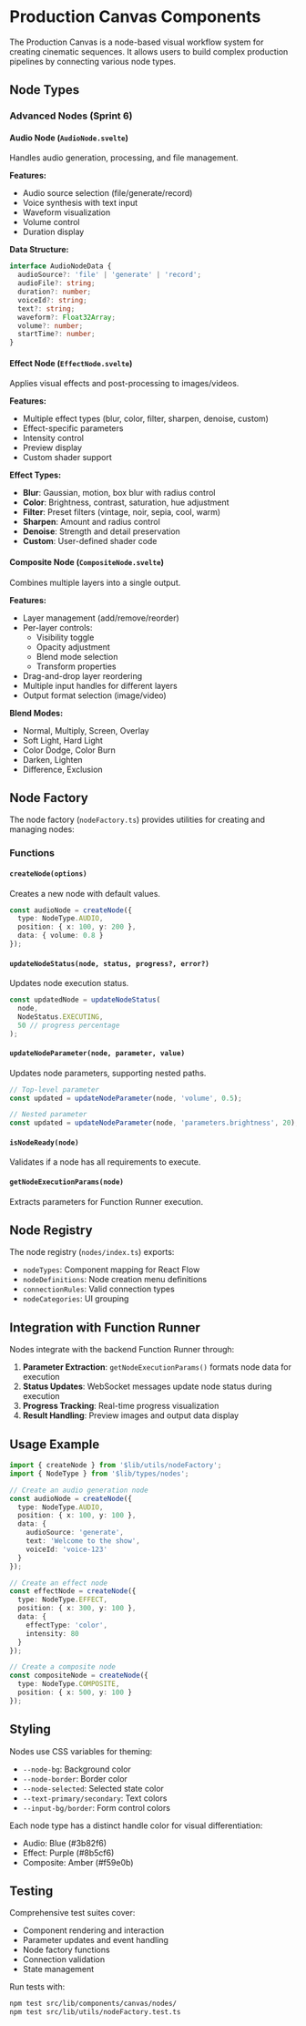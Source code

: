 # Production Canvas Components

The Production Canvas is a node-based visual workflow system for creating cinematic sequences. It allows users to build complex production pipelines by connecting various node types.

## Node Types

### Advanced Nodes (Sprint 6)

#### Audio Node (`AudioNode.svelte`)

Handles audio generation, processing, and file management.

**Features:**

- Audio source selection (file/generate/record)
- Voice synthesis with text input
- Waveform visualization
- Volume control
- Duration display

**Data Structure:**

```typescript
interface AudioNodeData {
  audioSource?: 'file' | 'generate' | 'record';
  audioFile?: string;
  duration?: number;
  voiceId?: string;
  text?: string;
  waveform?: Float32Array;
  volume?: number;
  startTime?: number;
}
```

#### Effect Node (`EffectNode.svelte`)

Applies visual effects and post-processing to images/videos.

**Features:**

- Multiple effect types (blur, color, filter, sharpen, denoise, custom)
- Effect-specific parameters
- Intensity control
- Preview display
- Custom shader support

**Effect Types:**

- **Blur**: Gaussian, motion, box blur with radius control
- **Color**: Brightness, contrast, saturation, hue adjustment
- **Filter**: Preset filters (vintage, noir, sepia, cool, warm)
- **Sharpen**: Amount and radius control
- **Denoise**: Strength and detail preservation
- **Custom**: User-defined shader code

#### Composite Node (`CompositeNode.svelte`)

Combines multiple layers into a single output.

**Features:**

- Layer management (add/remove/reorder)
- Per-layer controls:
  - Visibility toggle
  - Opacity adjustment
  - Blend mode selection
  - Transform properties
- Drag-and-drop layer reordering
- Multiple input handles for different layers
- Output format selection (image/video)

**Blend Modes:**

- Normal, Multiply, Screen, Overlay
- Soft Light, Hard Light
- Color Dodge, Color Burn
- Darken, Lighten
- Difference, Exclusion

## Node Factory

The node factory (`nodeFactory.ts`) provides utilities for creating and managing nodes:

### Functions

#### `createNode(options)`

Creates a new node with default values.

```typescript
const audioNode = createNode({
  type: NodeType.AUDIO,
  position: { x: 100, y: 200 },
  data: { volume: 0.8 }
});
```

#### `updateNodeStatus(node, status, progress?, error?)`

Updates node execution status.

```typescript
const updatedNode = updateNodeStatus(
  node,
  NodeStatus.EXECUTING,
  50 // progress percentage
);
```

#### `updateNodeParameter(node, parameter, value)`

Updates node parameters, supporting nested paths.

```typescript
// Top-level parameter
const updated = updateNodeParameter(node, 'volume', 0.5);

// Nested parameter
const updated = updateNodeParameter(node, 'parameters.brightness', 20);
```

#### `isNodeReady(node)`

Validates if a node has all requirements to execute.

#### `getNodeExecutionParams(node)`

Extracts parameters for Function Runner execution.

## Node Registry

The node registry (`nodes/index.ts`) exports:

- `nodeTypes`: Component mapping for React Flow
- `nodeDefinitions`: Node creation menu definitions
- `connectionRules`: Valid connection types
- `nodeCategories`: UI grouping

## Integration with Function Runner

Nodes integrate with the backend Function Runner through:

1. **Parameter Extraction**: `getNodeExecutionParams()` formats node data for execution
2. **Status Updates**: WebSocket messages update node status during execution
3. **Progress Tracking**: Real-time progress visualization
4. **Result Handling**: Preview images and output data display

## Usage Example

```typescript
import { createNode } from '$lib/utils/nodeFactory';
import { NodeType } from '$lib/types/nodes';

// Create an audio generation node
const audioNode = createNode({
  type: NodeType.AUDIO,
  position: { x: 100, y: 100 },
  data: {
    audioSource: 'generate',
    text: 'Welcome to the show',
    voiceId: 'voice-123'
  }
});

// Create an effect node
const effectNode = createNode({
  type: NodeType.EFFECT,
  position: { x: 300, y: 100 },
  data: {
    effectType: 'color',
    intensity: 80
  }
});

// Create a composite node
const compositeNode = createNode({
  type: NodeType.COMPOSITE,
  position: { x: 500, y: 100 }
});
```

## Styling

Nodes use CSS variables for theming:

- `--node-bg`: Background color
- `--node-border`: Border color
- `--node-selected`: Selected state color
- `--text-primary/secondary`: Text colors
- `--input-bg/border`: Form control colors

Each node type has a distinct handle color for visual differentiation:

- Audio: Blue (#3b82f6)
- Effect: Purple (#8b5cf6)
- Composite: Amber (#f59e0b)

## Testing

Comprehensive test suites cover:

- Component rendering and interaction
- Parameter updates and event handling
- Node factory functions
- Connection validation
- State management

Run tests with:

```bash
npm test src/lib/components/canvas/nodes/
npm test src/lib/utils/nodeFactory.test.ts
```
